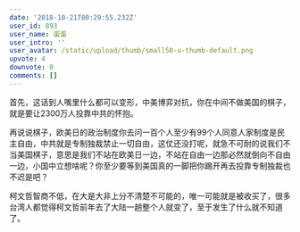 ```yaml
---
date: '2018-10-21T00:29:55.232Z'
user_id: 893
user_name: 蛋蛋
user_intro: ''
user_avatar: /static/upload/thumb/small50-u-thumb-default.png
upvote: 4
downvote: 0
comments: []
---
```


<div><p>首先，这话到人嘴里什么都可以变形，中美博弈对抗，你在中间不做美国的棋子，就是要让2300万人投靠中共的怀抱。</p><p>再说说棋子，欧美日的政治制度你去问一百个人至少有99个人同意人家制度是民主自由，中共就是专制独裁禁止一切自由，这仗还没打呢，就急不可耐的说我们不当美国棋子，意思是我们不站在欧美日一边，不站在自由一边那必然就倒向不自由一边，小国中立想啥呢？你至少要等到美国真的一脚把你踢开再去投靠专制独裁也不迟是吧？</p><p>柯文哲智商不低，在大是大非上分不清楚不可能的，唯一可能就是被收买了，很多台湾人都觉得柯文哲前年去了大陆一趟整个人就变了，至于发生了什么就不知道了。</p></div>
